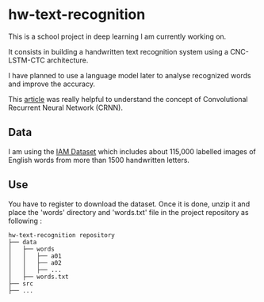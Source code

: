 # hw-text-recognition

This is a school project in deep learning I am currently working on.

It consists in building a handwritten text recognition system using a CNC-LSTM-CTC architecture.

I have planned to use a language model later to analyse recognized words and improve the accuracy.

This [article](https://arxiv.org/pdf/1411.4389.pdf) was really helpful to understand the concept of Convolutional Recurrent Neural Network (CRNN).

## Data

I am using the [IAM Dataset](http://www.fki.inf.unibe.ch/databases/iam-handwriting-database) which includes about 115,000 labelled images of English words from more than 1500 handwritten letters.

## Use

You have to register to download the dataset. Once it is done, unzip it and place the 'words' directory and 'words.txt' file in the project repository as following :

```
hw-text-recognition repository
├── data
│   ├── words
│   │   ├── a01
│   │   ├── a02
│   │   ├── ...
│   ├── words.txt
├── src
├── ...
```


